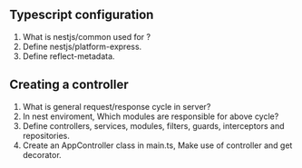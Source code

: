 ## Typescript configuration

1. What is nestjs/common used for ?
2. Define nestjs/platform-express.
3. Define reflect-metadata.

## Creating a controller

1. What is general request/response cycle in server?
2. In nest enviroment, Which modules are responsible for above cycle?
3. Define controllers, services, modules, filters, guards, interceptors and repositories.
4. Create an AppController class in main.ts, Make use of controller and get decorator.
